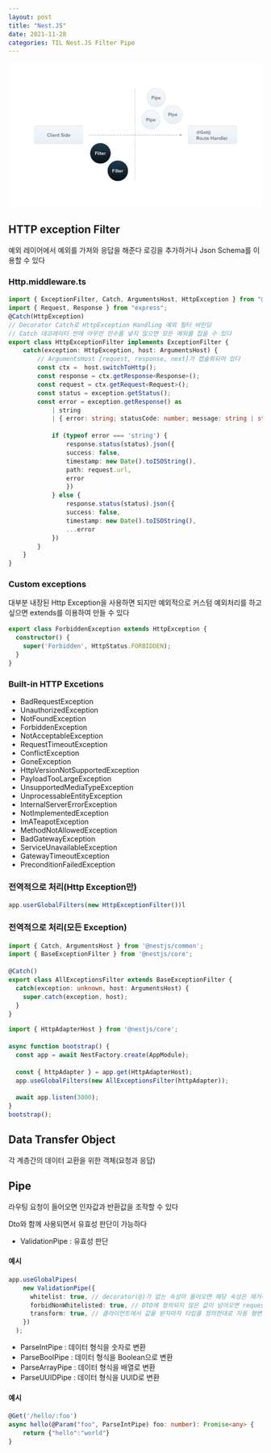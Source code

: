 ```yaml
---
layout: post
title: "Nest.JS"
date: 2021-11-28
categories: TIL Nest.JS Filter Pipe
---
```


![](https://raw.githubusercontent.com/Action2theFuture/Action2theFuture.github.io/main/_posts/Images/Filter.png)

## HTTP exception Filter
예외 레이어에서 예외를 가져와 응답을 해준다
로깅을 추가하거나 Json Schema를 이용할 수 있다

### Http.middleware.ts
```typescript
import { ExceptionFilter, Catch, ArgumentsHost, HttpException } from "@nestjs/common";
import { Request, Response } from "express";
@Catch(HttpException)
// Decorator Catch로 HttpException Handling 예외 필터 바인딩
// Catch 데코레이터 안에 아무런 인수를 넣지 않으면 모든 예외를 잡을 수 있다
export class HttpExceptionFilter implements ExceptionFilter {
    catch(exception: HttpException, host: ArgumentsHost) {
        // ArgumentsHost [request, response, next]가 캡슐화되어 있다
        const ctx =  host.switchToHttp();
        const response = ctx.getResponse<Response>();
        const request = ctx.getRequest<Request>();
        const status = exception.getStatus();
        const error = exception.getResponse() as
            | string
            | { error: string; statusCode: number; message: string | string[] };

            if (typeof error === 'string') {
                response.status(status).json({
                success: false,
                timestamp: new Date().toISOString(),
                path: request.url,
                error
                })
            } else {
                response.status(status).json({
                success: false,
                timestamp: new Date().toISOString(),
                ...error
            })
        }
    }
}
```

### Custom exceptions
대부분 내장된 Http Exception을 사용하면 되지만 예외적으로 커스텀 예외처리를 하고 싶으면 extends를 이용하여 만들 수 있다
```typescript
export class ForbiddenException extends HttpException {
  constructor() {
    super('Forbidden', HttpStatus.FORBIDDEN);
  }
}
```

### Built-in HTTP Excetions
- BadRequestException
- UnauthorizedException
- NotFoundException
- ForbiddenException
- NotAcceptableException
- RequestTimeoutException
- ConflictException
- GoneException
- HttpVersionNotSupportedException
- PayloadTooLargeException
- UnsupportedMediaTypeException
- UnprocessableEntityException
- InternalServerErrorException
- NotImplementedException
- ImATeapotException
- MethodNotAllowedException
- BadGatewayException
- ServiceUnavailableException
- GatewayTimeoutException
- PreconditionFailedException

### 전역적으로 처리(Http Exception만)
```typescript
app.userGlobalFilters(new HttpExceptionFilter())l
```

### 전역적으로 처리(모든 Exception)
```typescript
import { Catch, ArgumentsHost } from '@nestjs/common';
import { BaseExceptionFilter } from '@nestjs/core';

@Catch()
export class AllExceptionsFilter extends BaseExceptionFilter {
  catch(exception: unknown, host: ArgumentsHost) {
    super.catch(exception, host);
  }
}
```

```typescript
import { HttpAdapterHost } from '@nestjs/core';

async function bootstrap() {
  const app = await NestFactory.create(AppModule);

  const { httpAdapter } = app.get(HttpAdapterHost);
  app.useGlobalFilters(new AllExceptionsFilter(httpAdapter));

  await app.listen(3000);
}
bootstrap();
```

## Data Transfer Object
각 계층간의 데이터 교환을 위한 객체(요청과 응답)  

## Pipe
라우팅 요청이 들어오면 인자값과 반환값을 조작할 수 있다

Dto와 함께 사용되면서 유효성 판단이 가능하다

- ValidationPipe : 유효성 판단

#### 예시
```typescript
app.useGlobalPipes(
    new ValidationPipe({
      whitelist: true, // decorator(@)가 없는 속성이 들어오면 해당 속성은 제거하고 받아들입니다.
      forbidNonWhitelisted: true, // DTO에 정의되지 않은 값이 넘어오면 request 자체를 막습니다.
      transform: true, // 클라이언트에서 값을 받자마자 타입을 정의한대로 자동 형변환을 합니다.
    })
  );
```
- ParseIntPipe : 데이터 형식을 숫자로 변환
- ParseBoolPipe : 데이터 형식을 Boolean으로 변환
- ParseArrayPipe : 데이터 형식을 배열로 변환
- ParseUUIDPipe : 데이터 형식을 UUID로 변환

#### 예시
```typescript
@Get('/hello/:foo')
async hello(@Param("foo", ParseIntPipe) foo: number): Promise<any> {
    return {"hello":"world"}
}
```